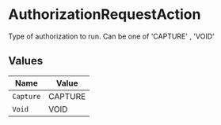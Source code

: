 # AuthorizationRequestAction

Type of authorization to run. Can be one of 'CAPTURE' , 'VOID'


## Values

| Name      | Value     |
| --------- | --------- |
| `Capture` | CAPTURE   |
| `Void`    | VOID      |
